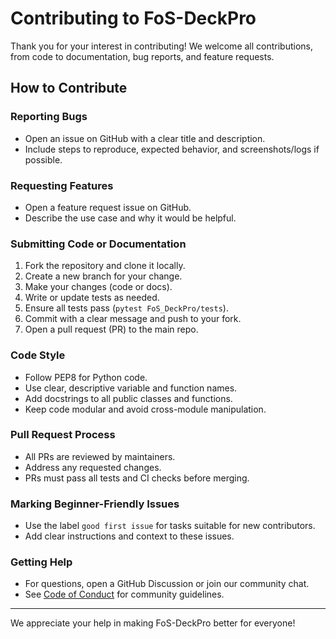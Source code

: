 # Contributing to FoS-DeckPro

Thank you for your interest in contributing! We welcome all contributions, from code to documentation, bug reports, and feature requests.

## How to Contribute

### Reporting Bugs
- Open an issue on GitHub with a clear title and description.
- Include steps to reproduce, expected behavior, and screenshots/logs if possible.

### Requesting Features
- Open a feature request issue on GitHub.
- Describe the use case and why it would be helpful.

### Submitting Code or Documentation
1. Fork the repository and clone it locally.
2. Create a new branch for your change.
3. Make your changes (code or docs).
4. Write or update tests as needed.
5. Ensure all tests pass (`pytest FoS_DeckPro/tests`).
6. Commit with a clear message and push to your fork.
7. Open a pull request (PR) to the main repo.

### Code Style
- Follow PEP8 for Python code.
- Use clear, descriptive variable and function names.
- Add docstrings to all public classes and functions.
- Keep code modular and avoid cross-module manipulation.

### Pull Request Process
- All PRs are reviewed by maintainers.
- Address any requested changes.
- PRs must pass all tests and CI checks before merging.

### Marking Beginner-Friendly Issues
- Use the label `good first issue` for tasks suitable for new contributors.
- Add clear instructions and context to these issues.

### Getting Help
- For questions, open a GitHub Discussion or join our community chat.
- See [Code of Conduct](CODE_OF_CONDUCT.md) for community guidelines.

---

We appreciate your help in making FoS-DeckPro better for everyone! 